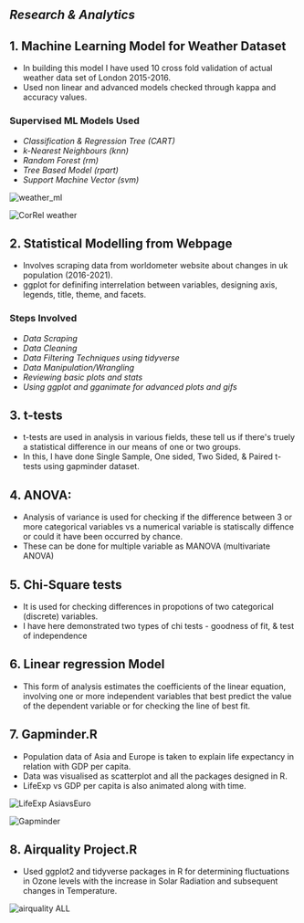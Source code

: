 ## ***Research & Analytics***

## **1. Machine Learning Model for Weather Dataset**
- In building this model I have used 10 cross fold validation of actual weather data set of London 2015-2016.
- Used non linear and advanced models checked through kappa and accuracy values.

### Supervised ML Models Used
- *Classification & Regression Tree (CART)*
- *k-Nearest Neighbours (knn)*
- *Random Forest (rm)*
- *Tree Based Model (rpart)*
- *Support Machine Vector (svm)*

![weather_ml](https://github.com/Kapil-888/ggplots/assets/133073110/aae492dd-c97d-4fdf-a8d9-24f0326820da)

![CorRel weather](https://github.com/Kapil-888/ggplots/assets/133073110/6d346a00-35ba-4290-b833-5510cf901e25)


## **2. Statistical Modelling from Webpage**
- Involves scraping data from worldometer website about changes in uk population (2016-2021).
- ggplot for definifing interrelation between variables, designing axis, legends, title, theme, and facets.

### Steps Involved
- *Data Scraping*
- *Data Cleaning*
- *Data Filtering Techniques using tidyverse*
- *Data Manipulation/Wrangling*
- *Reviewing basic plots and stats*
- *Using ggplot and gganimate for advanced plots and gifs*


## **3. t-tests**
- t-tests are used in analysis in various fields, these tell us if there's truely a statistical difference in our means of one or two groups.
- In this, I have done Single Sample, One sided, Two Sided, & Paired t-tests using gapminder dataset.


## **4. ANOVA:**
- Analysis of variance is used for checking if the difference between 3 or more categorical variables vs a numerical variable is statiscally diffence or could it have been occurred by chance. 
- These can be done for multiple variable as MANOVA (multivariate ANOVA)


## **5. Chi-Square tests**
- It is used for checking differences in propotions of two categorical (discrete) variables. 
- I have here demonstrated two types of chi tests - goodness of fit, & test of independence


## **6. Linear regression Model**
- This form of analysis estimates the coefficients of the linear equation, involving one or more independent variables that best predict the value of the dependent variable or for checking the line of best fit. 


## **7. Gapminder.R**
- Population data of Asia and Europe is taken to explain life expectancy in relation with GDP per capita. 
- Data was visualised as scatterplot and all the packages designed in R. 
- LifeExp vs GDP per capita is also animated along with time. 


![LifeExp AsiavsEuro](https://github.com/Kapil-888/ggplots/assets/133073110/238929c8-06a1-411b-bb5f-fbbe30a44031)


![Gapminder](https://github.com/Kapil-888/ggplots/assets/133073110/2b4b085f-b4d0-48c9-9fe8-6bc4f0673696)



## **8. Airquality Project.R**
- Used ggplot2 and tidyverse packages in R for determining fluctuations in Ozone levels with the increase in Solar Radiation and subsequent changes in Temperature.


![airquality ALL](https://github.com/Kapil-888/ggplots/assets/133073110/5f991fbb-f4a4-4c5a-8d88-cef237a655ec)







